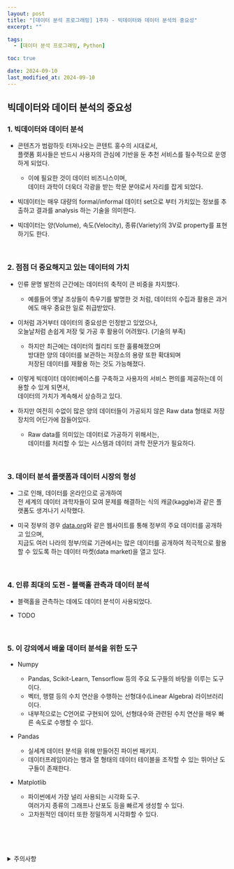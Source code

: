 ```yaml
---
layout: post
title: "[데이터 분석 프로그래밍] 1주차 - 빅데이터와 데이터 분석의 중요성"
excerpt: ""

tags:
  - [데이터 분석 프로그래밍, Python]

toc: true

date: 2024-09-10
last_modified_at: 2024-09-10
---
```

## 빅데이터와 데이터 분석의 중요성
### 1. 빅데이터와 데이터 분석
- 콘텐츠가 범람하듯 터져나오는 콘텐트 홍수의 시대로서,  
플랫폼 회사들은 반드시 사용자의 관심에 기반을 둔 추천 서비스를 필수적으로 운영하게 되었다.  

  - 이에 필요한 것이 데이터 비즈니스이며,  
  데이터 과학이 더욱더 각광을 받는 학문 분야로서 자리를 잡게 되었다.  

- 빅데이터는 매우 대량의 formal/informal 데이터 set으로 부터 가치있는 정보를 추출하고 결과를 analysis 하는 기술을 의미한다.  

- 빅데이터는 양(Volume), 속도(Velocity), 종류(Variety)의 3V로 property를 표현하기도 한다.  

<br>

### 2. 점점 더 중요해지고 있는 데이터의 가치  
- 인류 문명 발전의 근간에는 데이터의 축적이 큰 비중을 차지했다.  

  - 예를들어 옛날 조상들이 측우기를 발명한 것 처럼, 데이터의 수집과 활용은 과거에도 매우 중요한 일로 취급받았다.  

- 이처럼 과거부터 데이터의 중요성은 인정받고 있었으나,  
오늘날처럼 손쉽게 저장 및 가공 후 활용이 어려웠다. (기술의 부족)  

  - 하지만 최근에는 데이터의 퀄리티 또한 훌륭해졌으며  
방대한 양의 데이터를 보관하는 저장소의 용량 또한 확대되며  
저장된 데이터를 재활용 하는 것도 가능해졌다.  

- 이렇게 빅데이터 데이터베이스를 구축하고 사용자의 서비스 편의를 제공하는데 이용할 수 있게 되면서,  
데이터의 가치가 계속해서 상승하고 있다.  

- 하지만 여전히 수없이 많은 양의 데이터들이 가공되지 않은 Raw data 형태로 저장장치의 어딘가에 잠들어있다.  

  - Raw data를 의미있는 데이터로 가공하기 위해서는,  
  데이터를 처리할 수 있는 시스템과 데이터 과학 전문가가 필요하다.  

<br>

### 3. 데이터 분석 플랫폼과 데이터 시장의 형성
- 그로 인해, 데이터를 온라인으로 공개하여  
전 세계의 데이터 과학자들이 모여 문제를 해결하는 식의 캐글(kaggle)과 같은 플랫폼도 생겨나기 시작했다.  

- 미국 정부의 경우 [data.org](data.org)와 같은 웹사이트를 통해 정부의 주요 데이터를 공개하고 있으며,  
지금도 여러 나라의 정부/의료 기관에서는 많은 데이터를 공개하여 적극적으로 활용할 수 있도록 하는 데이터 마켓(data market)을 열고 있다.  

<br>

### 4. 인류 최대의 도전 - 블랙홀 관측과 데이터 분석
- 블랙홀을 관측하는 데에도 데이터 분석이 사용되었다.  

- TODO  

<br>

### 5. 이 강의에서 배울 데이터 분석을 위한 도구  
- Numpy
  - Pandas, Scikit-Learn, Tensorflow 등의 주요 도구들의 바탕을 이루는 도구이다.  
  - 벡터, 행렬 등의 수치 연산을 수행하는 선형대수(Linear Algebra) 라이브러리이다.  
  - 내부적으로는 C언어로 구현되어 있어, 선형대수와 관련된 수치 연산을 매우 빠른 속도로 수행할 수 있다.  

- Pandas
  - 실세계 데이터 분석을 위해 만들어진 파이썬 패키지.  
  - 데이터프레임이라는 행과 열 형태의 데이터 테이블을 조작할 수 있는 뛰어난 도구들이 존재한다.  

- Matplotlib
  - 파이썬에서 가장 널리 사용되는 시각화 도구.  
  여러가지 종류의 그래프나 산포도 등을 빠르게 생성할 수 있다.  
  - 고차원적인 데이터 또한 정밀하게 시각화할 수 있다.  

<br>
<br>
<br>
<br>
<details>
<summary>주의사항</summary>
<div markdown="1">

이 포스팅은 강원대학교 장홍준 교수님의 데이터분석프로그래밍 수업을 들으며 내용을 정리 한 것입니다.  
수업 내용에 대한 저작권은 교수님께 있으니,  
다른 곳으로의 무분별한 내용 복사를 자제해 주세요.

</div>
</details> 